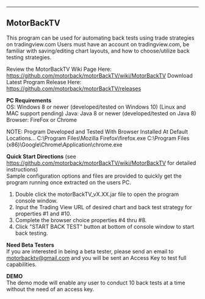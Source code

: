 ------------
MotorBackTV
------------

This program can be used for automating back tests using trade strategies on tradingview.com  Users must have an account
on tradingview.com, be familiar with saving/editing chart layouts, and how to choose/utilize back testing strategies.

Review the MotorBackTV Wiki Page Here: https://github.com/motorback/motorBackTV/wiki/MotorBackTV
Download Latest Program Release Here: https://github.com/motorback/motorBackTV/releases

**PC Requirements**                                                                                                                       
OS: Windows 8 or newer (developed/tested on Windows 10) (Linux and MAC support pending)
Java: Java 8 or newer  (developed/tested on Java 8)
Browser: FireFox or Chrome

NOTE: Program Developed and Tested With Browser Installed At Default Locations...
	C:\Program Files\Mozilla Firefox\firefox.exe
	C:\Program Files (x86)\Google\Chrome\Application\chrome.exe

**Quick Start Directions**                                                                                                              (see https://github.com/motorback/motorBackTV/wiki/MotorBackTV for detailed instructions)                                                 
Sample configuration options and files are provided to quickly get the program running once extracted on the users PC.
1. Double click the motorBackTV_vX.XX.jar file to open the program console window.
2. Input the Trading View URL of desired chart and back test strategy for properties #1 and #10.
3. Complete the browser choice properties #4 thru #8.
4. Click "START BACK TEST" button at bottom of console window to start back testing.

**Need Beta Testers**                                                                                                                     
If you are interested in being a beta tester, please send an email to motorbacktv@gmail.com and you will be sent an Access Key to test full capabilities.

**DEMO**                                                                                                                                   
The demo mode will enable any user to conduct 10 back tests at a time without the need of an access key.
